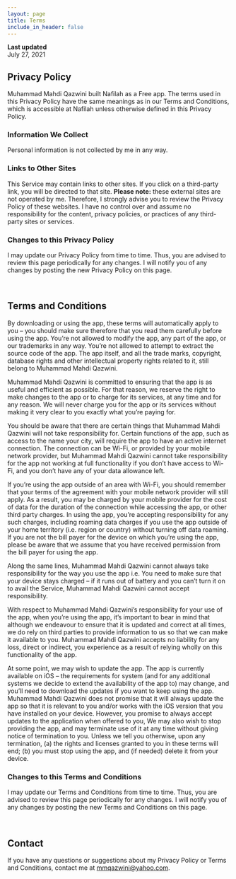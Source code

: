 ```yaml
---
layout: page
title: Terms
include_in_header: false
---
```


**Last updated**  
July 27, 2021

## Privacy Policy
Muhammad Mahdi Qazwini built Nafilah as a Free app. The terms used in this Privacy Policy have the same meanings as in our Terms and Conditions, which is accessible at Nafilah unless otherwise defined in this Privacy Policy.

<!--**Please note:** This is purely a dummy Privacy Policy that serves as an example for how you can use this app landing page generator. Please replace the contents with your own privacy policy.-->

### Information We Collect
Personal information is not collected by me in any way.

### Links to Other Sites
This Service may contain links to other sites. If you click on a third-party link, you will be directed to that site. **Please note:** these external sites are not operated by me. Therefore, I strongly advise you to review the Privacy Policy of these websites. I have no control over and assume no responsibility for the content, privacy policies, or practices of any third-party sites or services.

### Changes to this Privacy Policy 
I may update our Privacy Policy from time to time. Thus, you are advised to review this page periodically for any changes. I will notify you of any changes by posting the new Privacy Policy on this page.

<br>

## Terms and Conditions

By downloading or using the app, these terms will automatically apply to you – you should make sure therefore that you read them carefully before using the app. You’re not allowed to modify the app, any part of the app, or our trademarks in any way. You’re not allowed to attempt to extract the source code of the app. The app itself, and all the trade marks, copyright, database rights and other intellectual property rights related to it, still belong to Muhammad Mahdi Qazwini.

Muhammad Mahdi Qazwini is committed to ensuring that the app is as useful and efficient as possible. For that reason, we reserve the right to make changes to the app or to charge for its services, at any time and for any reason. We will never charge you for the app or its services without making it very clear to you exactly what you’re paying for.

You should be aware that there are certain things that Muhammad Mahdi Qazwini will not take responsibility for. Certain functions of the app, such as access to the name your city, will require the app to have an active internet connection. The connection can be Wi-Fi, or provided by your mobile network provider, but Muhammad Mahdi Qazwini cannot take responsibility for the app not working at full functionality if you don’t have access to Wi-Fi, and you don’t have any of your data allowance left.

If you’re using the app outside of an area with Wi-Fi, you should remember that your terms of the agreement with your mobile network provider will still apply. As a result, you may be charged by your mobile provider for the cost of data for the duration of the connection while accessing the app, or other third party charges. In using the app, you’re accepting responsibility for any such charges, including roaming data charges if you use the app outside of your home territory (i.e. region or country) without turning off data roaming. If you are not the bill payer for the device on which you’re using the app, please be aware that we assume that you have received permission from the bill payer for using the app.

Along the same lines, Muhammad Mahdi Qazwini cannot always take responsibility for the way you use the app i.e. You need to make sure that your device stays charged – if it runs out of battery and you can’t turn it on to avail the Service, Muhammad Mahdi Qazwini cannot accept responsibility.

With respect to Muhammad Mahdi Qazwini’s responsibility for your use of the app, when you’re using the app, it’s important to bear in mind that although we endeavour to ensure that it is updated and correct at all times, we do rely on third parties to provide information to us so that we can make it available to you. Muhammad Mahdi Qazwini accepts no liability for any loss, direct or indirect, you experience as a result of relying wholly on this functionality of the app.

At some point, we may wish to update the app. The app is currently available on iOS – the requirements for system (and for any additional systems we decide to extend the availability of the app to) may change, and you’ll need to download the updates if you want to keep using the app. Muhammad Mahdi Qazwini does not promise that it will always update the app so that it is relevant to you and/or works with the iOS version that you have installed on your device. However, you promise to always accept updates to the application when offered to you, We may also wish to stop providing the app, and may terminate use of it at any time without giving notice of termination to you. Unless we tell you otherwise, upon any termination, (a) the rights and licenses granted to you in these terms will end; (b) you must stop using the app, and (if needed) delete it from your device.

### Changes to this Terms and Conditions 
I may update our Terms and Conditions from time to time. Thus, you are advised to review this page periodically for any changes. I will notify you of any changes by posting the new Terms and Conditions on this page.

<br>

## Contact
If you have any questions or suggestions about my Privacy Policy or Terms and Conditions, contact me at mmqazwini@yahoo.com.
